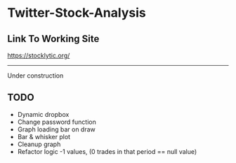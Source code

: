 # Twitter-Stock-Analysis

## Link To Working Site
https://stocklytic.org/

_______
Under construction

## TODO

* Dynamic dropbox
* Change password function
* Graph loading bar on draw
* Bar & whisker plot
* Cleanup graph
* Refactor logic -1 values, (0 trades in that period == null value)
